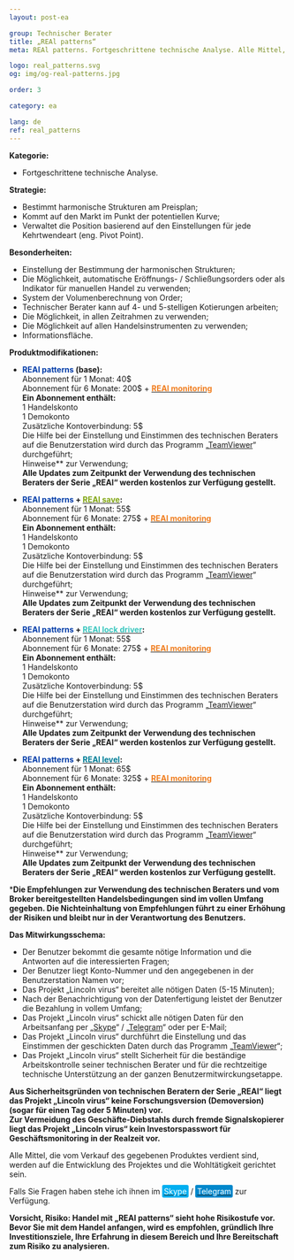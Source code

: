 ```yaml
---
layout: post-ea

group: Technischer Berater
title: „REAl patterns“
meta: REAl patterns. Fortgeschrittene technische Analyse. Alle Mittel, die vom Verkauf des gegebenen Produktes verdient sind, werden auf die Entwicklung des Projektes und die Wohltätigkeit gerichtet sein.

logo: real_patterns.svg
og: img/og-real-patterns.jpg

order: 3

category: ea

lang: de
ref: real_patterns
---
```


**Kategorie:**
  - Fortgeschrittene technische Analyse.
  
**Strategie:**
  - Bestimmt harmonische Strukturen am Preisplan;
  - Kommt auf den Markt im Punkt der potentiellen Kurve;
  - Verwaltet die Position basierend auf den Einstellungen für jede Kehrtwendeart (eng. Pivot Point).
  
**Besonderheiten:**
  - Einstellung der Bestimmung der harmonischen Strukturen;
  - Die Möglichkeit, automatische Eröffnungs- / Schließungsorders oder als Indikator für manuellen Handel zu verwenden;
  - System der Volumenberechnung von Order;
  - Technischer Berater kann auf 4- und 5-stelligen Kotierungen arbeiten;
  - Die Möglichkeit, in allen Zeitrahmen zu verwenden;
  - Die Möglichkeit auf allen Handelsinstrumenten zu verwenden;
  - Informationsfläche.
  
**Produktmodifikationen:**

  - **<span style="color:#033da9">REAl patterns</span> (base):**  
  Abonnement für 1 Monat: 40$  
  Abonnement für 6 Monate: 200$ + **<a href="https://lincolnvirus.com/projects/de/forex/real_monitoring.html" target="_blank"><span style="color:#f07e20">REAl monitoring</span></a>**  
  **Ein Abonnement enthält:**  
  1 Handelskonto  
  1 Demokonto  
  Zusätzliche Kontoverbindung: 5$  
  Die Hilfe bei der Einstellung und Einstimmen des technischen Beraters auf die Benutzerstation wird durch das Programm „<a href="https://www.teamviewer.com/" target="_blank">TeamViewer</a>“ durchgeführt;  
  Hinweise** zur Verwendung;  
  **Alle Updates zum Zeitpunkt der Verwendung des technischen Beraters der Serie „REAl“ werden kostenlos zur Verfügung gestellt.**
  
  - **<span style="color:#033da9">REAl patterns</span> + <a href="https://lincolnvirus.com/projects/de/forex/real_save.html" target="_blank"><span style="color:#81a614">REAl save</span></a>:**  
  Abonnement für 1 Monat: 55$  
  Abonnement für 6 Monate: 275$ + **<a href="https://lincolnvirus.com/projects/de/forex/real_monitoring.html" target="_blank"><span style="color:#f07e20">REAl monitoring</span></a>**  
  **Ein Abonnement enthält:**  
  1 Handelskonto  
  1 Demokonto  
  Zusätzliche Kontoverbindung: 5$  
  Die Hilfe bei der Einstellung und Einstimmen des technischen Beraters auf die Benutzerstation wird durch das Programm „<a href="https://www.teamviewer.com/" target="_blank">TeamViewer</a>“ durchgeführt;  
  Hinweise** zur Verwendung;  
  **Alle Updates zum Zeitpunkt der Verwendung des technischen Beraters der Serie „REAl“ werden kostenlos zur Verfügung gestellt.**
  
  - **<span style="color:#033da9">REAl patterns</span> + <a href="https://lincolnvirus.com/projects/de/forex/real_lock_driver.html" target="_blank"><span style="color:#39c6be">REAl lock driver</span></a>:**  
  Abonnement für 1 Monat: 55$  
  Abonnement für 6 Monate: 275$ + **<a href="https://lincolnvirus.com/projects/de/forex/real_monitoring.html" target="_blank"><span style="color:#f07e20">REAl monitoring</span></a>**  
  **Ein Abonnement enthält:**  
  1 Handelskonto  
  1 Demokonto  
  Zusätzliche Kontoverbindung: 5$  
  Die Hilfe bei der Einstellung und Einstimmen des technischen Beraters auf die Benutzerstation wird durch das Programm „<a href="https://www.teamviewer.com/" target="_blank">TeamViewer</a>“ durchgeführt;  
  Hinweise** zur Verwendung;  
  **Alle Updates zum Zeitpunkt der Verwendung des technischen Beraters der Serie „REAl“ werden kostenlos zur Verfügung gestellt.**
  
  - **<span style="color:#033da9">REAl patterns</span> + <a href="https://lincolnvirus.com/projects/de/forex/real_level.html" target="_blank"><span style="color:#007e97">REAl level</span></a>:**  
  Abonnement für 1 Monat: 65$  
  Abonnement für 6 Monate: 325$ + **<a href="https://lincolnvirus.com/projects/de/forex/real_monitoring.html" target="_blank"><span style="color:#f07e20">REAl monitoring</span></a>**  
  **Ein Abonnement enthält:**  
  1 Handelskonto  
  1 Demokonto  
  Zusätzliche Kontoverbindung: 5$  
  Die Hilfe bei der Einstellung und Einstimmen des technischen Beraters auf die Benutzerstation wird durch das Programm „<a href="https://www.teamviewer.com/" target="_blank">TeamViewer</a>“ durchgeführt;  
  Hinweise** zur Verwendung;  
  **Alle Updates zum Zeitpunkt der Verwendung des technischen Beraters der Serie „REAl“ werden kostenlos zur Verfügung gestellt.**
  
***Die Empfehlungen zur Verwendung des technischen Beraters und vom Broker bereitgestellten Handelsbedingungen sind im vollen Umfang gegeben. Die Nichteinhaltung von Empfehlungen führt zu einer Erhöhung der Risiken und bleibt nur in der Verantwortung des Benutzers.**  

**Das Mitwirkungsschema:**  

- Der Benutzer bekommt die gesamte nötige Information und die Antworten auf die interessierten Fragen;  
- Der Benutzer liegt Konto-Nummer und den angegebenen in der Benutzerstation Namen vor;  
- Das Projekt „Lincoln virus“ bereitet alle nötigen Daten (5-15 Minuten);  
- Nach der Benachrichtigung von der Datenfertigung leistet der Benutzer die Bezahlung in vollem Umfang;  
- Das Projekt „Lincoln virus“ schickt alle nötigen Daten für den Arbeitsanfang per „<a href="skype:chutkoy89?call" target="_blank">Skype</a>“ / „<a href="https://t.me/chutkoy" target="_blank">Telegram</a>“ oder per E-Mail;  
- Das Projekt „Lincoln virus“ durchführt die Einstellung und das Einstimmen der geschickten Daten durch das Programm „<a href="https://www.teamviewer.com/" target="_blank">TeamViewer</a>“;  
- Das Projekt „Lincoln virus“ stellt Sicherheit für die beständige Arbeitskontrolle seiner technischen Berater und für die rechtzeitige technische Unterstützung an der ganzen Benutzermitwirckungsetappe.  

**Aus Sicherheitsgründen von technischen Beratern der Serie „REAl“ liegt das Projekt „Lincoln virus“ keine Forschungsversion (Demoversion) (sogar für einen Tag oder 5 Minuten) vor.**  
**Zur Vermeidung des Geschäfte-Diebstahls durch fremde Signalskopierer liegt das Projekt „Lincoln virus“ kein Investorspasswort für Geschäftsmonitoring in der Realzeit vor.**  

Alle Mittel, die vom Verkauf des gegebenen Produktes verdient sind, werden auf die Entwicklung des Projektes und die Wohltätigkeit gerichtet sein.  

Falls Sie Fragen haben stehe ich ihnen im <a href="skype:chutkoy89?call" target="_blank"><span style="background-color:#00aff0; color:white; padding:3px; border-radius: 3px">Skype</span></a> / <a href="https://t.me/chutkoy" target="_blank"><span style="background-color:#0088cc; color:white; padding:3px; border-radius: 3px">Telegram</span></a> zur Verfügung.  

**Vorsicht, Risiko: Handel mit „REAl patterns“ sieht hohe Risikostufe vor. Bevor Sie mit dem Handel anfangen, wird es empfohlen, gründlich Ihre Investitionsziele, Ihre Erfahrung in diesem Bereich und Ihre Bereitschaft zum Risiko zu analysieren.**
